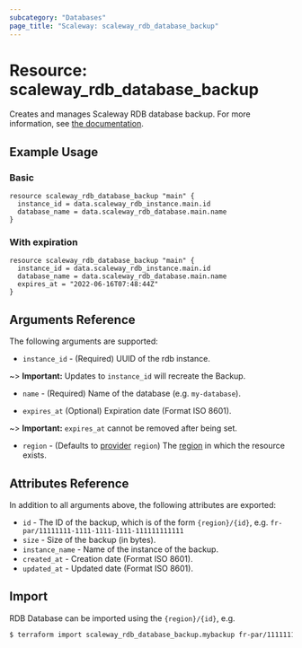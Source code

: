 ```yaml
---
subcategory: "Databases"
page_title: "Scaleway: scaleway_rdb_database_backup"
---
```


# Resource: scaleway_rdb_database_backup

Creates and manages Scaleway RDB database backup.
For more information, see [the documentation](https://developers.scaleway.com/en/products/rdb/api).

## Example Usage

### Basic

```hcl
resource scaleway_rdb_database_backup "main" {
  instance_id = data.scaleway_rdb_instance.main.id
  database_name = data.scaleway_rdb_database.main.name
}
```

### With expiration

```hcl
resource scaleway_rdb_database_backup "main" {
  instance_id = data.scaleway_rdb_instance.main.id
  database_name = data.scaleway_rdb_database.main.name
  expires_at = "2022-06-16T07:48:44Z"
}
```

## Arguments Reference

The following arguments are supported:

- `instance_id` - (Required) UUID of the rdb instance.

~> **Important:** Updates to `instance_id` will recreate the Backup.

- `name` - (Required) Name of the database (e.g. `my-database`).

- `expires_at` (Optional) Expiration date (Format ISO 8601).

~> **Important:** `expires_at` cannot be removed after being set.

- `region` - (Defaults to [provider](../index.md#region) `region`) The [region](../guides/regions_and_zones.md#regions) in which the resource exists.

## Attributes Reference

In addition to all arguments above, the following attributes are exported:

- `id` - The ID of the backup, which is of the form `{region}/{id}`, e.g. `fr-par/11111111-1111-1111-1111-111111111111`
- `size` - Size of the backup (in bytes).
- `instance_name` - Name of the instance of the backup.
- `created_at` - Creation date (Format ISO 8601).
- `updated_at` - Updated date (Format ISO 8601).

## Import

RDB Database can be imported using the `{region}/{id}`, e.g.

```bash
$ terraform import scaleway_rdb_database_backup.mybackup fr-par/11111111-1111-1111-1111-111111111111
```

